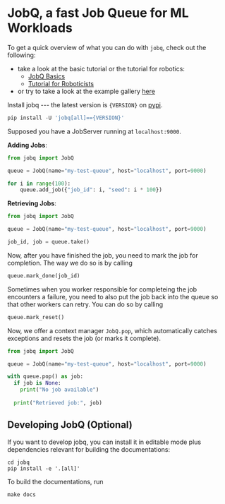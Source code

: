 # JobQ, a fast Job Queue for ML Workloads

To get a quick overview of what you can do with `jobq`, check out the following:

- take a look at the basic tutorial or the tutorial for robotics:
  - [JobQ Basics](tutorials/basics)
  - [Tutorial for Roboticists](tutorials/robotics)
- or try to take a look at the example gallery [here](examples/01_simple_queue)

Install jobq --- the latest version is `{VERSION}` on [pypi](https://pypi.org/project/jobq/{VERSION}/).

```python
pip install -U 'jobq[all]=={VERSION}'
```

Supposed you have a JobServer running at `localhost:9000`.

**Adding Jobs**:

```python
from jobq import JobQ

queue = JobQ(name="my-test-queue", host="localhost", port=9000)

for i in range(100):
    queue.add_job({"job_id": i, "seed": i * 100})
```

**Retrieving Jobs**:

```python
from jobq import JobQ

queue = JobQ(name="my-test-queue", host="localhost", port=9000)

job_id, job = queue.take()
```

Now, after you have finished the job, you need to mark the job for completion. The way we do so is by calling

```python
queue.mark_done(job_id)
```

Sometimes when you worker responsible for completeing the job encounters a failure, you need to also put the job back into the queue so that other workers can retry. You can do so by calling

```python
queue.mark_reset()
```

Now, we offer a context manager `JobQ.pop`, which automatically catches exceptions and resets the job (or marks it complete).

```python
from jobq import JobQ

queue = JobQ(name="my-test-queue", host="localhost", port=9000)

with queue.pop() as job:
  if job is None:
    print("No job available")
  
  print("Retrieved job:", job)
```

## Developing JobQ (Optional)

If you want to develop jobq, you can install it in editable mode plus dependencies
relevant for building the documentations:

```shell
cd jobq
pip install -e '.[all]'
```

To build the documentations, run

```shell
make docs
```